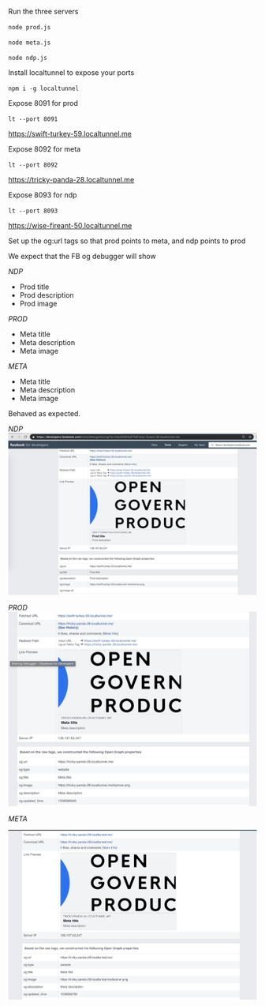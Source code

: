 Run the three servers

`node prod.js` 

`node meta.js`

`node ndp.js`

Install localtunnel to expose your ports

`npm i -g localtunnel`

Expose 8091 for prod

`lt --port 8091`

https://swift-turkey-59.localtunnel.me

Expose 8092 for meta

`lt --port 8092`

https://tricky-panda-28.localtunnel.me

Expose 8093 for ndp

`lt --port 8093`

https://wise-fireant-50.localtunnel.me

Set up the og:url tags so that prod points to meta, and ndp points to prod

We expect that the FB og debugger will show

*NDP*

- Prod title
- Prod description
- Prod image 

*PROD*

- Meta title
- Meta description
- Meta image

*META*

- Meta title
- Meta description
- Meta image

Behaved as expected.

*NDP*
![NDP](screenshot-ndp.png)

*PROD*
![prod](screenshot-prod.png)

*META*

![meta](screenshot-meta.png)
